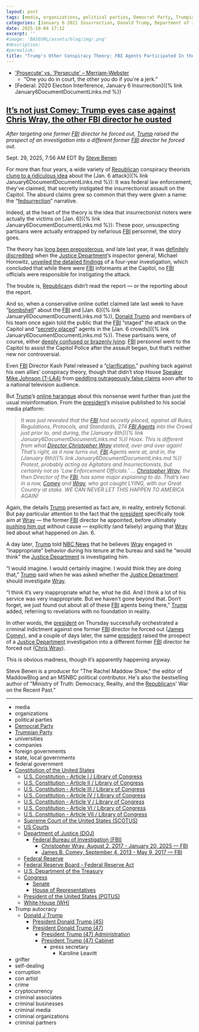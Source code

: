 ```yaml
---
layout: post
tags: [media, organizations, political parties, Democrat Party, Trumpian Party, universities, companies, foreign governments, state local governments, federal government, Constitution of the United States, U.S. Constitution - Article I / Library of Congress, U.S. Constitution - Article II / Library of Congress, U.S. Constitution - Article III / Library of Congress, U.S. Constitution - Article IV / Library of Congress, U.S. Constitution - Article V / Library of Congress, U.S. Constitution - Article VI / Library of Congress, U.S. Constitution - Article VII / Library of Congress, Supreme Court of the United States (SCOTUS), US Courts, Department of Justice (DOJ), Federal Bureau of Investigation (FBI), Christopher Wray August 2 2017 - January 20 2025 — FBI, James B. Comey September 4 2013 - May 9 2017 — FBI, Federal Reserve, Federal Reserve Board - Federal Reserve Act, U.S. Department of the Treasury, Congress, Senate, House of Representatives, President of the United States (POTUS), White House (WH), Trump autocracy, Donald J Trump, President Donald Trump (45), President Donald Trump (47), President Trump (47) Administration, President Trump (47) Cabinet, press secretary, Karoline Leavitt, grifter, self-dealing, corruption, con artist, crime, cryptocurrency, criminal associates, criminal businesses, criminal media, criminal organizations, criminal partners]
categories: [January 6 2021 Insurrection, Donald Trump, Department of Justice (DOJ), Pam Bondi, Lindsey Halligan, Federal Bureau of Investigation (FBI), James Comey, Christopher Wray, weaponization]
date: 2025-10-04 17:12
excerpt: ''
#image: 'BASEURL/assets/blog/img/.png'
#description:
#permalink:
title: "Trump's Other Conspiracy Theory: FBI Agents Participated In the January 6, 2021 Insurrection"
---
```



- ['Prosecute' vs. 'Persecute' – Merriam-Webster](https://www.merriam-webster.com/grammar/prosecuted-vs-persecuted-usage)
    - “One you do in court, the other you do if you're a jerk.”
- [Federal: 2020 Election Interference, January 6 Insurrection]({% link January6DocumentDocumentLinks.md %})

## [It’s not just Comey: Trump eyes case against Chris Wray, the other FBI director he ousted](https://www.msnbc.com/rachel-maddow-show/maddowblog/s-not-just-comey-trump-eyes-case-chris-wray-fbi-director-ousted-rcna234393)

*After targeting one former [FBI](https://www.fbi.gov/) director he forced out, [Trump](https://www.donaldjtrump.com/) raised the prospect of an investigation into a different former [FBI](https://www.fbi.gov/) director he forced out.*

Sept. 29, 2025, 7:56 AM EDT
By [Steve Benen](https://www.msnbc.com/author/steve-benen-ncpn433601)

For more than four years, a wide variety of [Republican](https://www.gop.com/) conspiracy theorists [clung to a ridiculous idea](https://www.msnbc.com/rachel-maddow-show/maddowblog/another-jan-6-conspiracy-theory-collapses-jd-vance-pretends-otherwise-rcna184106) about the [Jan. 6 attack]({% link January6DocumentDocumentLinks.md %}): It was federal law enforcement, they’ve claimed, that secretly instigated the insurrectionist assault on the Capitol. The absurd claims grew so common that they were given a name: the “[fedsurrection](https://www.nbcnews.com/politics/justice-department/jan-6-rioter-targeted-fedsurrection-conspiracy-theories-gets-8-years-p-rcna148439)” narrative.

Indeed, at the heart of the theory is the idea that insurrectionist rioters were actually the victims on [Jan. 6]({% link January6DocumentDocumentLinks.md %}): These poor, unsuspecting partisans were actually entrapped by nefarious [FBI](https://www.fbi.gov/) personnel, the story goes.

The theory has [long been preposterous](https://www.msnbc.com/rachel-maddow-show/maddowblog/trumps-effort-move-jan-6-goalposts-literally-unbelievable-rcna184331), and late last year, it was [definitely discredited](https://www.msnbc.com/rachel-maddow-show/maddowblog/trumps-effort-move-jan-6-goalposts-literally-unbelievable-rcna184331) when the [Justice Department](https:/%www.justice.gov/)’s inspector general, Michael Horowitz, [unveiled the detailed findings](https://oig.justice.gov/sites/default/files/reports/25-011_0.pdf) of a four-year investigation, which concluded that while there were [FBI](https://www.fbi.gov/) informants at the Capitol, no [FBI](https://www.fbi.gov/) officials were responsible for instigating the attack.

The trouble is, [Republican](https://www.gop.com/)s didn’t read the report — or the reporting about the report.

And so, when a conservative online outlet claimed late last week to have “[bombshell](https://justthenews.com/accountability/fbi-bombshell-274-agents-sent-capitol-j6-many-later-complained-they-were-political)” about the [FBI](https://www.fbi.gov/) and [Jan. 6]({% link January6DocumentDocumentLinks.md %}), [Donald Trump](https://www.donaldjtrump.com/) and members of his team once again told the public that the [FBI](https://www.fbi.gov/) “staged” the attack on the Capitol and “[secretly placed](https://truthsocial.com/@realDonaldTrump](https://www.donaldjtrump.com/)/115277207989888806)” agents in the [Jan. 6 crowds]({% link January6DocumentDocumentLinks.md %}). These partisans were, of course, either [deeply confused or brazenly lying](https://www.politico.com/news/2025/09/27/trump-january-6-fbi-00583383): [FBI](https://www.fbi.gov/) personnel went to the Capitol to assist the Capitol Police after the assault began, but that’s neither new nor controversial.

Even [FBI](https://www.fbi.gov/) Director Kash Patel released a “[clarification](https://www.newsweek.com/kash-patel-contradicts-donald-trumps-claim-about-fbi-on-january-6-10793817),” pushing back against his own allies’ conspiracy theory, though that didn’t stop House [Speaker](https://speaker.house.gov%) [Mike Johnson (T-LA4)](https://mikejohnson.house.gov/) from [peddling outrageously false claims](https://bsky.app/profile/atrupar.com/post/3lzvlkjk4kc2k) soon after to a national television audience.

But [Trump](https://www.donaldjtrump.com/)’s [online harangue](https://truthsocial.com/@realDonaldTrump/115277207989888806) about this nonsense went further than just the usual misinformation. From the [president](https://www.whitehouse.gov/)’s missive published to his social media platform:

> *It was just revealed that the [FBI](https://www.fbi.gov/) had secretly placed, against all Rules, Regulations, Protocols, and Standards, 274 [FBI Agents](https://www.fbi.gov/) into the Crowd just prior to, and during, the [January 6th]({% link January6DocumentDocumentLinks.md %}) Hoax. This is different from what [Director Christopher Wray](https://www.fbi.gov/history/directors/christopher-wray/) stated, over and over again! That’s right, as it now turns out, [FBI](https://www.fbi.gov/) Agents were at, and in, the [January 6th]({% link January6DocumentDocumentLinks.md %}) Protest, probably acting as Agitators and Insurrectionists, but certainly not as ‘Law Enforcement Officials.’ ... [Christopher Wray](https://www.fbi.gov/history/directors/christopher-wray/), the then Director of the [FBI](https://www.fbi.gov/), has some major explaining to do. That’s two in a row, [Comey](https://www.fbi.gov/history/directors/james-b-comey/) and [Wray](https://www.fbi.gov/history/directors/christopher-wray/), who got caught LYING, with our Great Country at stake. WE CAN NEVER LET THIS HAPPEN TO AMERICA AGAIN!*

Again, the details [Trump](https://www.donaldjtrump.com/) presented as fact are, in reality, entirely fictional. But pay particular attention to the fact that the [president](https://www.whitehouse.gov/) specifically took aim at [Wray](https://www.fbi.gov/history/directors/christopher-wray/) — the former [FBI](https://www.fbi.gov/) director he appointed, before ultimately [pushing him out](https://www.msnbc.com/rachel-maddow-show/maddowblog/problems-trumps-case-fbis-chris-wray-rcna183575) without cause — explicitly (and falsely) arguing that [Wray](https://www.fbi.gov/history/directors/christopher-wray/) lied about what happened on Jan. 6.

A day later, [Trump](https://www.donaldjtrump.com/) told [NBC News](https://www.nbcnews.com/) that he believes [Wray](https://www.fbi.gov/history/directors/christopher-wray/) engaged in “inappropriate” behavior during his tenure at the bureau and said he “would think” the [Justice Department](https:/%www.justice.gov/) is investigating him.

“I would imagine. I would certainly imagine. I would think they are doing that,” [Trump](https://www.donaldjtrump.com/) said when he was asked whether the [Justice Department](https:/%www.justice.gov/) should investigate [Wray](https://www.fbi.gov/history/directors/christopher-wray/).

“I think it’s very inappropriate what he, what he did. And I think a lot of his service was very inappropriate. But we haven’t gone beyond that. Don’t forget, we just found out about all of these [FBI](https://www.fbi.gov/) agents being there,” [Trump](https://www.donaldjtrump.com/) added, referring to revelations with no foundation in reality.

In other words, the [president](https://www.whitehouse.gov/) on Thursday successfully orchestrated a criminal indictment against one former [FBI](https://www.fbi.gov/) director he forced out ([James Comey](https://www.fbi.gov/history/directors/james-b-comey/)), and a couple of days later, the same [president](https://www.whitehouse.gov/) raised the prospect of a [Justice Department](https://www.justice.gov/) investigation into a different former [FBI](https://www.fbi.gov/) director he forced out ([Chris Wray](https://www.fbi.gov/history/directors/christopher-wray/)).

This is obvious madness, though it’s apparently happening anyway.

Steve Benen is a producer for "The Rachel Maddow Show," the editor of MaddowBlog and an MSNBC political contributor. He's also the bestselling author of "Ministry of Truth: Democracy, Reality, and the [Republican](https://www.gop.com/)s' War on the Recent Past."

----
- media
- organizations
- political parties
- [Democrat Party](https://www.democrats.org/)
- [Trumpian Party](https://www.gop.com/)
- universities
- companies
- foreign governments
- state, local governments 
- federal government
- [Constitution of the United States](https://constitution.congress.gov/constitution/)
    - [U.S. Constitution - Article I / Library of Congress](https://constitution.congress.gov/constitution/article-1/)
    - [U.S. Constitution - Article II / Library of Congress](https://constitution.congress.gov/constitution/article-2/)
    - [U.S. Constitution - Article III / Library of Congress](https://constitution.congress.gov/constitution/article-3/)
    - [U.S. Constitution - Article IV / Library of Congress](https://constitution.congress.gov/constitution/article-4/)
    - [U.S. Constitution - Article V / Library of Congress](https://constitution.congress.gov/constitution/article-5/)
    - [U.S. Constitution - Article VI / Library of Congress](https://constitution.congress.gov/constitution/article-6/)
    - [U.S. Constitution - Article VII / Library of Congress](https://constitution.congress.gov/constitution/article-7/)
    - [Supreme Court of the United States (SCOTUS)](https://www.supremecourt.gov/)
    - [US Courts](https://www.uscourts.gov/)
    - [Department of Justice (DOJ)](https://www.justice.gov/)
        - [Federal Bureau of Investigation (FBI)](https://www.fbi.gov/)
            - [Christopher Wray, August 2, 2017 - January 20, 2025 — FBI](https://www.fbi.gov/history/directors/christopher-wray)
            - [James B. Comey, September 4, 2013 - May 9, 2017 — FBI](https://www.fbi.gov/history/directors/james-b-comey)
    - [Federal Reserve](https;//www.federalreserve.gov/)
    - [Federal Reserve Board - Federal Reserve Act](https://www.federalreserve.gov/aboutthefed/fract.htm)
    - [U.S. Department of the Treasury](https://home.treasury.gov/)
    - [Congress](https://www.congress.gov/)
        - [Senate](https://www.senate.gov/)
        - [House of Representatives](https://www.house.gov/)
     - [President of the United States (POTUS)](https://www.whitehouse.gov/)
    - [White House (WH)](https://www.whitehouse.gov/)
- Trump autocracy
    - [Donald J Trump](https://www.donaldjtrump.com/)
        - [President Donald Trump (45)](https://trumpwhitehouse.archives.gov/)
        - [President Donald Trump (47)](https://www.whitehouse.gov/administration/donald-j-trump/)
            - [President Trump (47) Administration](https://www.whitehouse.gov/administration/)
            - [President Trump (47) Cabinet](https://www.whitehouse.gov/administration/the-cabinet/)
                - press secretary
                    - Karoline Leavitt
- grifter
- self-dealing
- corruption
- con artist
- crime
- cryptocurrency
- criminal associates
- criminal businesses
- criminal media
- criminal organizations
- criminal partners
